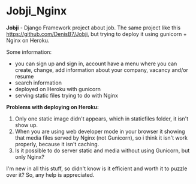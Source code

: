 # 								Jobji_Nginx

**Jobji** - Django Framework project about job. The same project like this https://github.com/DenisB7/Jobji, but trying to deploy it using gunicorn + Nginx on Heroku.

Some information:
- you can sign up and sign in, account have a menu where you can create, change, add information about your company, vacancy and/or resume
- search information
- deployed on Heroku with gunicorn
- serving static files trying to do with Nginx

**Problems with deploying on Heroku:**
1. Only one static image didn't appears, which in staticfiles folder, it isn't show up.
2. When you are using web developer mode in your browser it showing that media files served by Nginx (not Gunicorn), so i think it isn't work properly, because it isn't caching.
3. Is it possible to do server static and media without using Gunicorn, but only Nginx? 

I'm new in all this stuff, so didn't know is it efficient and worth it to puzzle over it? So, any help is appreciated.

